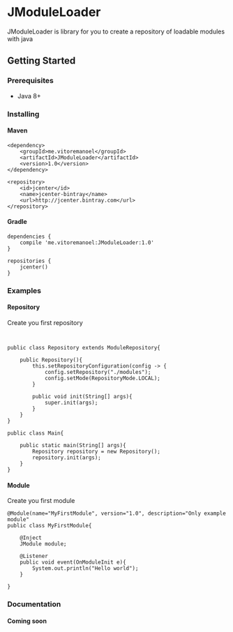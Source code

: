 # JModuleLoader

JModuleLoader is library for you to create a repository of loadable modules with java

## Getting Started

### Prerequisites

 - Java 8+
 
### Installing

#### Maven

```
<dependency>
    <groupId>me.vitoremanoel</groupId>
    <artifactId>JModuleLoader</artifactId>
    <version>1.0</version>
</dependency>
```
```
<repository>
    <id>jcenter</id>
    <name>jcenter-bintray</name>
    <url>http://jcenter.bintray.com</url>
</repository>
```

#### Gradle

```
dependencies {
    compile 'me.vitoremanoel:JModuleLoader:1.0'
}

repositories {
    jcenter()
}
```


### Examples

#### Repository
Create you first repository
```


public class Repository extends ModuleRepository{
    
    public Repository(){
        this.setRepositoryConfiguration(config -> {
            config.setRepository("./modules");
            config.setMode(RepositoryMode.LOCAL);
        }
        
        public void init(String[] args){
            super.init(args);
        }
    }
}

public class Main{

    public static main(String[] args){
        Repository repository = new Repository();
        repository.init(args);
    }
}

```

#### Module
Create you first module

```
@Module(name="MyFirstModule", version="1.0", description="Only example module"
public class MyFirstModule{
  
    @Inject
    JModule module;
  
    @Listener
    public void event(OnModuleInit e){
        System.out.println("Hello world");
    }
  
}
```

### Documentation

#### Coming soon
